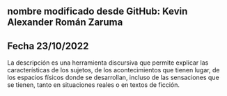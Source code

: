 nombre modificado desde GitHub: Kevin Alexander Román Zaruma
------------------------------
Fecha 23/10/2022
------------------------------
La descripción es una herramienta discursiva que permite explicar las características de los sujetos, de los acontecimientos que tienen lugar, de los espacios físicos donde se desarrollan, incluso de las sensaciones que se tienen, tanto en situaciones reales o en textos de ficción.
